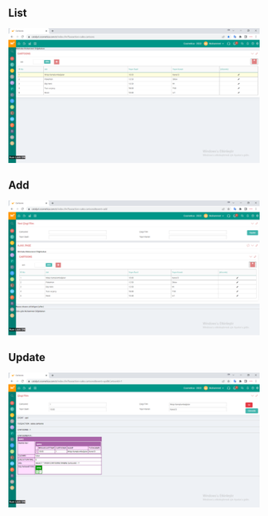 ## List
![List](/cartoons/images/list.PNG)

## Add
![List](/cartoons/images/add.PNG)

## Update
![List](/cartoons/images/update.PNG)